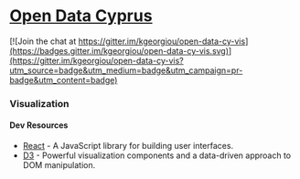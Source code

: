 # [Open Data Cyprus](http://www.data.gov.cy)

[![Join the chat at https://gitter.im/kgeorgiou/open-data-cy-vis](https://badges.gitter.im/kgeorgiou/open-data-cy-vis.svg)](https://gitter.im/kgeorgiou/open-data-cy-vis?utm_source=badge&utm_medium=badge&utm_campaign=pr-badge&utm_content=badge)

### Visualization

#### Dev Resources

- [React](https://facebook.github.io/react/) - A JavaScript library for building user interfaces.
- [D3](https://d3js.org/) -  Powerful visualization components and a data-driven approach to DOM manipulation.
